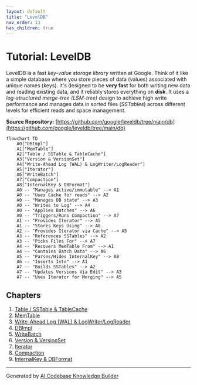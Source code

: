 ```yaml
---
layout: default
title: "LevelDB"
nav_order: 13
has_children: true
---
```


# Tutorial: LevelDB

LevelDB is a fast *key-value storage library* written at Google.
Think of it like a simple database where you store pieces of data (values) associated with unique names (keys).
It's designed to be **very fast** for both writing new data and reading existing data, and it reliably stores everything on **disk**.
It uses a *log-structured merge-tree (LSM-tree)* design to achieve high write performance and manages data in sorted files (*SSTables*) across different levels for efficient reads and space management.


**Source Repository:** [https://github.com/google/leveldb/tree/main/db](https://github.com/google/leveldb/tree/main/db)

```mermaid
flowchart TD
    A0["DBImpl"]
    A1["MemTable"]
    A2["Table / SSTable & TableCache"]
    A3["Version & VersionSet"]
    A4["Write-Ahead Log (WAL) & LogWriter/LogReader"]
    A5["Iterator"]
    A6["WriteBatch"]
    A7["Compaction"]
    A8["InternalKey & DBFormat"]
    A0 -- "Manages active/immutable" --> A1
    A0 -- "Uses Cache for reads" --> A2
    A0 -- "Manages DB state" --> A3
    A0 -- "Writes to Log" --> A4
    A0 -- "Applies Batches" --> A6
    A0 -- "Triggers/Runs Compaction" --> A7
    A1 -- "Provides Iterator" --> A5
    A1 -- "Stores Keys Using" --> A8
    A2 -- "Provides Iterator via Cache" --> A5
    A3 -- "References SSTables" --> A2
    A3 -- "Picks Files For" --> A7
    A4 -- "Recovers MemTable From" --> A1
    A4 -- "Contains Batch Data" --> A6
    A5 -- "Parses/Hides InternalKey" --> A8
    A6 -- "Inserts Into" --> A1
    A7 -- "Builds SSTables" --> A2
    A7 -- "Updates Versions Via Edit" --> A3
    A7 -- "Uses Iterator for Merging" --> A5
```

## Chapters

1. [Table / SSTable & TableCache](01_table___sstable___tablecache.md)
2. [MemTable](02_memtable.md)
3. [Write-Ahead Log (WAL) & LogWriter/LogReader](03_write_ahead_log__wal____logwriter_logreader.md)
4. [DBImpl](04_dbimpl.md)
5. [WriteBatch](05_writebatch.md)
6. [Version & VersionSet](06_version___versionset.md)
7. [Iterator](07_iterator.md)
8. [Compaction](08_compaction.md)
9. [InternalKey & DBFormat](09_internalkey___dbformat.md)


---

Generated by [AI Codebase Knowledge Builder](https://github.com/The-Pocket/Tutorial-Codebase-Knowledge)
